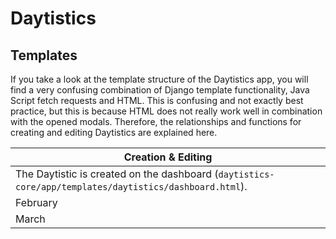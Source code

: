 # Daytistics

## Templates

If you take a look at the template structure of the Daytistics app, you will find a very confusing combination of Django template functionality, Java Script fetch requests and HTML. This is confusing and not exactly best practice, but this is because HTML does not really work well in combination with the opened modals. Therefore, the relationships and functions for creating and editing Daytistics are explained here.

| Creation & Editing                                                                                     |
| ------------------------------------------------------------------------------------------------------ |
| The Daytistic is created on the dashboard (`daytistics-core/app/templates/daytistics/dashboard.html`). |
| February                                                                                               |
| March                                                                                                  |
